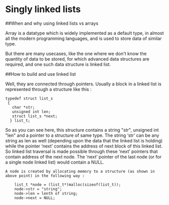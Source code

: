 
# Singly linked lists

##When and why using linked lists vs arrays
    
Array is a datatype which is widely implemented as a default type, in almost all the modern programming languages, and is used to store data of similar type.

But there are many usecases, like the one where we don't know the quantity of data to be stored, for which advanced data structures are required, and one such data structure is linked list.

##How to build and use linked list
 
Well, they are connected through pointers. Usually a block in a linked list is represented through a structure like this :


	typedef struct list_s
     {
       char *str;
       unsigned int len;
       struct list_s *next;
      } list_t;

So as you can see here, this structure contains a string "str", unsigned int "len" and a pointer to a structure of same type. The string ‘str’ can be any string as len as well (depending upon the data that the linked list is holding) while the pointer ‘next’ contains the address of next block of this linked list. So linked list traversal is made possible through these ‘next’ pointers that contain address of the next node. The ‘next’ pointer of the last node (or for a single node linked list) would contain a NULL.

	A node is created by allocating memory to a structure (as shown in above point) in the following way :
		
		list_t *node = (list_t*)malloc(sizeof(list_t));
		node->str = "string";
		node->len = lenth of string;
		node->next = NULL;		



